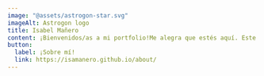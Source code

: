```yaml
---
image: "@assets/astrogon-star.svg"
imageAlt: Astrogon logo
title: Isabel Mañero
content: ¡Bienvenidos/as a mi portfolio!Me alegra que estés aquí. Este espacio es una ventana a mi trabajo, mis proyectos y mi pasión por los datos, el océano y el medio ambiente. Cada proyecto refleja mi compromiso con la creatividad, la innovación y la excelencia.Explora mi trabajo, conoce mi proceso y descubre cómo puedo aportar valor a tus ideas. Si algo te inspira o quieres conversar sobre posibles colaboraciones, no dudes en contactarme ✉️¡Gracias por tu visita y disfruta del recorrido!
button:
  label: ¡Sobre mí!
  link: https://isamanero.github.io/about/
---
```

